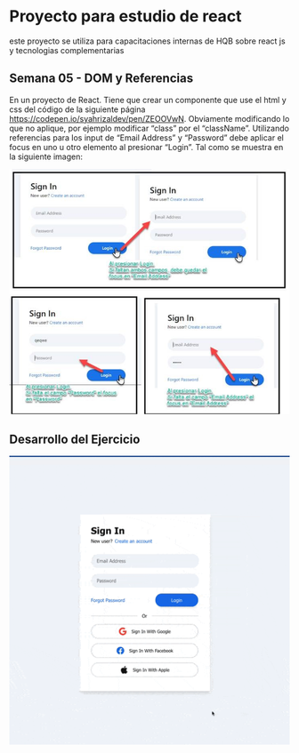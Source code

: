 # Proyecto para estudio de react

este proyecto se utiliza para capacitaciones internas de HQB sobre react js y tecnologias complementarias

## Semana 05 - DOM y Referencias

En un proyecto de React. Tiene que crear un componente que use el html y css del código de la siguiente página https://codepen.io/syahrizaldev/pen/ZEOOVwN. Obviamente modificando lo que no aplique, por ejemplo modificar “class” por el “className”.
Utilizando referencias para los input de “Email Address” y “Password” debe aplicar el focus en uno u otro elemento al presionar “Login”. Tal como se muestra en la siguiente imagen:

![](src/assets/img/ejercicio-demo.jpg)

## Desarrollo del Ejercicio

![](src/assets/img/demo-video.gif)

